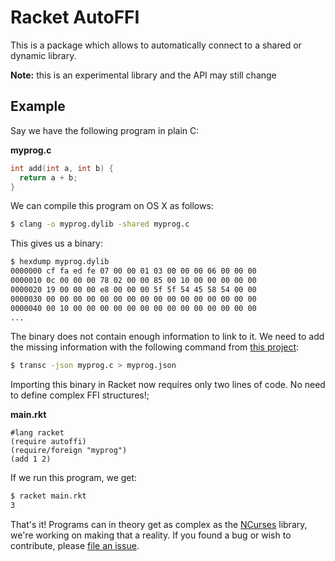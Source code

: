Racket AutoFFI
==============

This is a package which allows to automatically connect to a shared or dynamic
library.

**Note:** this is an experimental library and the API may still change

## Example

Say we have the following program in plain C:

**myprog.c**
```c
int add(int a, int b) {
  return a + b;
}
```

We can compile this program on OS X as follows:

```bash
$ clang -o myprog.dylib -shared myprog.c
``` 

This gives us a binary:

```bash
$ hexdump myprog.dylib
0000000 cf fa ed fe 07 00 00 01 03 00 00 00 06 00 00 00
0000010 0c 00 00 00 78 02 00 00 85 00 10 00 00 00 00 00
0000020 19 00 00 00 e8 00 00 00 5f 5f 54 45 58 54 00 00
0000030 00 00 00 00 00 00 00 00 00 00 00 00 00 00 00 00
0000040 00 10 00 00 00 00 00 00 00 00 00 00 00 00 00 00
...
```

The binary does not contain enough information to link to it. We need to add the missing information with the following command from [this project](http://github.com/samvv/Transit):

```bash
$ transc -json myprog.c > myprog.json
```

Importing this binary in Racket now requires only two lines of code. No need to
define complex FFI structures!;

**main.rkt**
```racket;
#lang racket
(require autoffi)
(require/foreign "myprog")
(add 1 2)
```

If we run this program, we get:

```bash
$ racket main.rkt
3
```

That's it! Programs can in theory get as complex as the [NCurses](https://www.gnu.org/software/ncurses/) library, we're working on making that a reality. If you found a bug or wish to contribute, please [file an issue](http://githu.com/samvv/racket-autoffi/issues/new).


